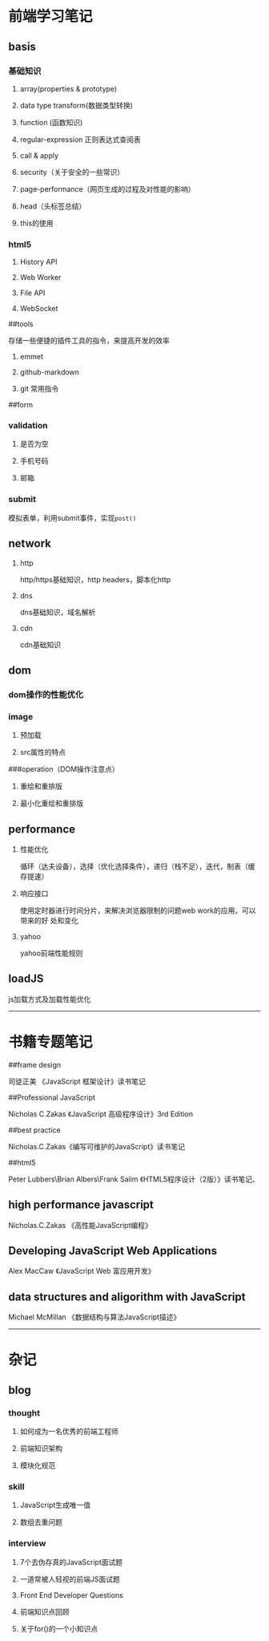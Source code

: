 前端学习笔记
====================

## basis

### 基础知识

1. array(properties & prototype)

2. data type transform(数据类型转换)

3. function (函数知识)

4. regular-expression 正则表达式查阅表

5. call & apply

6. security（关于安全的一些常识）

7. page-performance（网页生成的过程及对性能的影响）

8. head（头标签总结）

9. this的使用

### html5

1. History API

2. Web Worker

3. File API

4. WebSocket


##tools

存储一些便捷的插件工具的指令，来提高开发的效率

1. emmet

2. github-markdown

3. git 常用指令



##form

### validation

1. 是否为空

2. 手机号码

3. 邮箱

### submit

模拟表单，利用submit事件，实现`post()`


## network

1. http

	http/https基础知识，http headers，脚本化http

2. dns

	dns基础知识，域名解析

3. cdn

	cdn基础知识

## dom

### dom操作的性能优化

### image

1. 预加载

2. src属性的特点

###operation（DOM操作注意点）

1. 重绘和重排版

2. 最小化重绘和重排版

## performance

1. 性能优化

	循环（达夫设备），选择（优化选择条件），递归（栈不足），迭代，制表（缓存提速）

2. 响应接口

	使用定时器进行时间分片，来解决浏览器限制的问题web work的应用，可以带来的好
	处和变化

3. yahoo

	yahoo前端性能规则

## loadJS

js加载方式及加载性能优化


***

# 书籍专题笔记

##frame design

司徒正美 《JavaScript 框架设计》读书笔记

##Professional JavaScript

Nicholas C.Zakas 《JavaScript 高级程序设计》3rd Edition

##best practice

Nicholas.C.Zakas《编写可维护的JavaScript》读书笔记

##html5

Peter Lubbers\Brian Albers\Frank Salim 《HTML5程序设计（2版）》读书笔记、

## high performance javascript

Nicholas.C.Zakas 《高性能JavaScript编程》

## Developing JavaScript Web Applications

Alex MacCaw  《JavaScript Web 富应用开发》

## data structures and aligorithm with JavaScript

Michael McMillan 《数据结构与算法JavaScript描述》

***

# 杂记

## blog

### thought

1. 如何成为一名优秀的前端工程师

2. 前端知识架构

3. 模块化规范

### skill

1. JavaScript生成唯一值

2. 数组去重问题



### interview

1. 7个去伪存真的JavaScript面试题

2. 一道常被人轻视的前端JS面试题

3. Front End Developer Questions

4. 前端知识点回顾

5. 关于for()的一个小知识点
